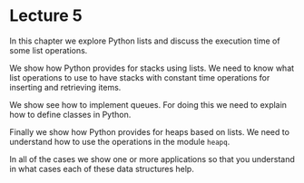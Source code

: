 # Lecture 5
In this chapter we explore Python lists and discuss the execution time of some list operations.

We show how Python provides for stacks using lists. We need to know what list operations to use to have stacks with constant time operations for inserting and retrieving items.

We show see how to implement queues. For doing this we need to explain how to define classes in Python.

Finally we show how Python provides for heaps based on lists. We need to understand how to use the operations in the module ```heapq```.

In all of the cases we show one or more applications so that you understand in what cases each of these data structures help.
